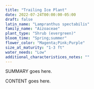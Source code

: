 ```yaml
---
title: "Trailing Ice Plant"
date: 2022-07-24T00:00:00-05:00
draft: false
latin_name: "Lampranthus spectabilis"
family_name: "Aizoaceae"
plant_type: "Shrub (evergreen)"
bloom_time: "Spring;summer"
flower_color: "Magenta;Pink;Purple"
size_at_maturity: "1-3 ft"
water_needs: "Low"
additional_characteristices_notes: ""
---
```


SUMMARY goes here.

<!--more-->

CONTENT goes here.